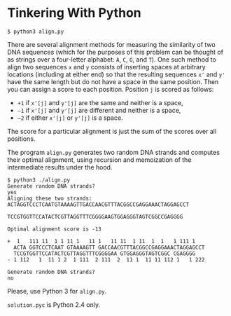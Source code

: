 # Tinkering With Python

```
$ python3 align.py
```

There are several alignment methods for measuring the similarity of two DNA
sequences (which for the purposes of this problem can be thought of as strings over a
four-letter alphabet: `A`, `C`, `G`, and `T`). One such method to align two sequences `x` and `y`
consists of inserting spaces at arbitrary locations (including at either end) so that the
resulting sequences `x'` and `y'` have the same length but do not have a space in the same
position. Then you can assign a score to each position. Position `j` is scored as follows:

* `+1` if `x'[j]` and `y'[j]` are the same and neither is a space, 
* `–1` if `x'[j]` and `y'[j]` are different and neither is a space,
* `–2` if either `x'[j]` or `y'[j]` is a space. 

The score for a particular alignment is just the sum of the scores over all positions.

The program `align.py` generates two random DNA strands and computes their optimal alignment, using
recursion and memoization of the intermediate results under the hood.

```
$ python3 ./align.py
Generate random DNA strands? 
yes
Aligning these two strands: ACTAGGTCCCTCAATGTAAAAGTTGACCAACGTTTACGGCCGAGGAAACTAGGAGCCT
                            TCCGTGGTTCCATACTCGTTAGGTTTCGGGGAAGTGGAGGGTAGTCGGCCGAGGGG

Optimal alignment score is -13

+  1   111 11  1 1 11 1   11 1   11 11  1 11  1  1   1 111 1   
  ACTA GGTCCCTCAAT GTAAAAGTT GACCAACGTTTACGGCCGAGGAAACTAGGAGCCT
  TCCGTGGTTCCATACTCGTTAGGTTTCGGGGAA GTGGAGGGTAGTCGGC CGAGGGG   
- 1 112   1  11 1 2  1 111  2 111  2  11 1  11 11 112 1   1 222

Generate random DNA strands? 
no
```

Please, use Python 3 for `align.py`.

`solution.pyc` is Python 2.4 only.